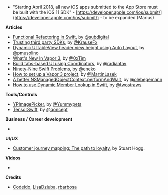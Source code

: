 * "Starting April 2018, all new iOS apps submitted to the App Store must be built with the iOS 11 SDK" - [https://developer.apple.com/ios/submit/](https://developer.apple.com/ios/submit/) - to be expanded (Marius)

**Articles**

* [Functional Refactoring in Swift](https://benscheirman.com/2018/02/functional-refactoring-in-swift/), by [@subdigital](https://twitter.com/subdigital)
* [Trusting third party SDKs](https://krausefx.com/blog/trusting-sdks), by [@KrauseFx](https://twitter.com/KrauseFx)
* [Dynamic UITableView header view height using Auto Layout](http://www.codeido.com/2018/02/dynamic-uitableview-header-view-height-using-auto-layout/), by [@pmusolino](https://twitter.com/pmusolino)
* [What's New In Vapor 3](https://geeks.brokenhands.io/blog/posts/whats-new-in-vapor-3), by [@0xTim](https://twitter.com/0xTim)
* [Build tabs-based UI using Coordinators](http://aplus.rs/2018/tabbarcontroller-using-coordinators/), by [@radiantav](https://twitter.com/radiantav)
* [Ninety-Nine Swift Problems](http://www.enekoalonso.com/projects/99-swift-problems/), by [@eneko](https://twitter.com/eneko)
* [How to set up a Vapor 3 project](https://medium.com/@martinlasek/tutorial-how-to-set-up-a-vapor-3-project-75466394cf2e), by [@MartinLasek](https://twitter.com/MartinLasek)
* [A better NSManagedObjectContext​.performAndWait](https://oleb.net/blog/2018/02/performandwait/), by [@olebegemann](https://twitter.com/olebegemann)
* [How to use Dynamic Member Lookup in Swift](https://www.hackingwithswift.com/articles/55/how-to-use-dynamic-member-lookup-in-swift), by [@twostraws](https://twitter.com/twostraws)

**Tools/Controls**

* [YPImagePicker](https://github.com/Yummypets/YPImagePicker), by [@Yummypets](https://github.com/Yummypets)
* [TensorSwift](https://github.com/qoncept/TensorSwift), by [@qoncept](https://github.com/qoncept)

**Business / Career development**

* 

**UI/UX**

* [Customer journey mapping: The path to loyalty](https://www.thinkwithgoogle.com/marketing-resources/experience-design/customer-journey-mapping/), by Stuart Hogg.

**Videos**

* 

**Credits**

* [Codeido](https://github.com/Codeido), [LisaDziuba](https://github.com/lisadziuba), [rbarbosa](https://github.com/rbarbosa)
